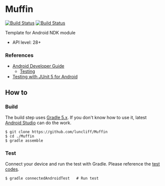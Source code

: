 # Muffin

[![Build Status](https://dev.azure.com/luncliff/personal/_apis/build/status/luncliff.Muffin)](https://dev.azure.com/luncliff/personal/_build/latest?definitionId=2) [![Build Status](https://travis-ci.org/luncliff/Muffin.svg?branch=master)](https://travis-ci.org/luncliff/Muffin)

Template for Android NDK module

* API level: 28+

### References

* [Android Developer Guide](https://developer.android.com/guide)
  * [Testing](https://developer.android.com/training/testing/unit-testing)
* [Testing with JUnit 5 for Android](https://github.com/mannodermaus/android-junit5)

## How to

### Build

The build step uses [Gradle 5.x](https://gradle.org/). If you don't know how to use it, latest [Android Studio](https://developer.android.com/studio/) can do the work.   

```console
$ git clone https://github.com/luncliff/Muffin
$ cd ./Muffin
$ gradle assemble
```

### Test

Connect your device and run the test with Gradle.
Please reference the [test codes](./android/test/).

```console
$ gradle connectedAndroidTest   # Run test
```
